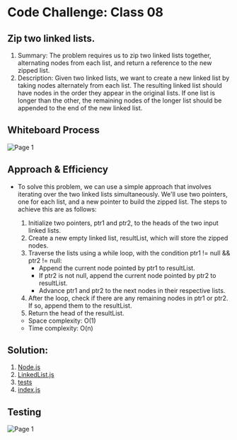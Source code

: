 # Code Challenge: Class 08
## Zip two linked lists.


1.   Summary:
                The problem requires us to zip two linked lists together, alternating nodes from each list, and return a reference to the new zipped list. 
2. Description:
                Given two linked lists, we want to create a new linked list by taking nodes alternately from each list. The resulting linked list should have nodes in the order they appear in the original lists. If one list is longer than the other, the remaining nodes of the longer list should be appended to the end of the new linked list.



## Whiteboard Process
![Page 1](https://i.ibb.co/KqRWNc5/Untitled-3.jpg)


## Approach & Efficiency
- To solve this problem, we can use a simple approach that involves iterating over the two linked lists simultaneously. We'll use two pointers, one for each list, and a new pointer to build the zipped list. The steps to achieve this are as follows:

    1. Initialize two pointers, ptr1 and ptr2, to the heads of the two input linked lists.
    2. Create a new empty linked list, resultList, which will store the zipped nodes.
    3. Traverse the lists using a while loop, with the condition ptr1 != null && ptr2 != null:
        - Append the current node pointed by ptr1 to resultList.
        - If ptr2 is not null, append the current node pointed by ptr2 to resultList.
        - Advance ptr1 and ptr2 to the next nodes in their respective lists.
    4. After the loop, check if there are any remaining nodes in ptr1 or ptr2. If so, append them to the resultList.
    5. Return the head of the resultList.

    - Space complexity: O(1)
    - Time complexity: O(n)


## Solution:
1. [Node.js](./lib/Node.js)
2. [LinkedList.js](./lib/LinkedList.js)
3. [tests](./__tests__/linkedListZip.test.js)
4. [index.js](./index.js)

## Testing
![Page 1](https://i.ibb.co/0Y69n0w/1.png)